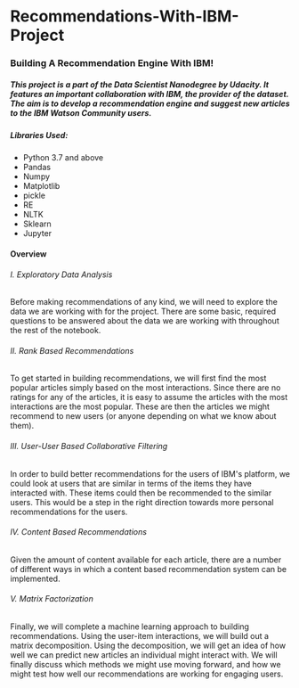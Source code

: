 # Recommendations-With-IBM-Project

### Building A Recommendation Engine With IBM!

##### This project is a part of the Data Scientist Nanodegree by Udacity. It features an important collaboration with IBM, the provider of the dataset. The aim is to develop a recommendation engine and suggest new articles to the IBM Watson Community users.

##### Libraries Used:

* Python 3.7 and above
* Pandas
* Numpy
* Matplotlib
* pickle
* RE
* NLTK
* Sklearn
* Jupyter

#### Overview
###### I. Exploratory Data Analysis
Before making recommendations of any kind, we will need to explore the data we are working with for the project. There are some basic, required questions to be answered about the data we are working with throughout the rest of the notebook.

###### II. Rank Based Recommendations
To get started in building recommendations, we will first find the most popular articles simply based on the most interactions. Since there are no ratings for any of the articles, it is easy to assume the articles with the most interactions are the most popular. These are then the articles we might recommend to new users (or anyone depending on what we know about them).

###### III. User-User Based Collaborative Filtering
In order to build better recommendations for the users of IBM's platform, we could look at users that are similar in terms of the items they have interacted with. These items could then be recommended to the similar users. This would be a step in the right direction towards more personal recommendations for the users.

###### IV. Content Based Recommendations
Given the amount of content available for each article, there are a number of different ways in which a content based recommendation system can be implemented. 

###### V. Matrix Factorization
Finally, we will complete a machine learning approach to building recommendations. Using the user-item interactions, we will build out a matrix decomposition. Using the decomposition, we will get an idea of how well we can predict new articles an individual might interact with. We will finally discuss which methods we might use moving forward, and how we might test how well our recommendations are working for engaging users.
